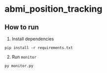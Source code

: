 # abmi_position_tracking

## How to run

1. Install dependencies
```
pip install -r requirements.txt
```

2. Run `monitor`
```
py monitor.py
```

